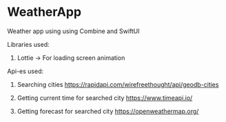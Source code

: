 # WeatherApp
Weather app using using Combine and SwiftUI

Libraries used:
1. Lottie
-> For loading screen animation

Api-es used:

1. Searching cities
https://rapidapi.com/wirefreethought/api/geodb-cities

2. Getting current time for searched city
https://www.timeapi.io/

3. Getting forecast for searched city
https://openweathermap.org/
